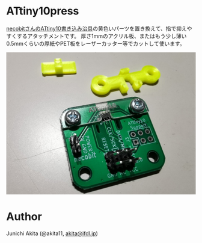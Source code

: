 # ATtiny10press

[necobitさんのATtiny10書き込み治具](https://necobit.com/denshi/attiny10writingboardandjig/)の黄色いパーツを置き換えて、指で抑えやすくするアタッチメントです。
厚さ1mmのアクリル板、またはもう少し薄い0.5mmくらいの厚紙やPET板をレーザーカッター等でカットして使います。

![usage](usage.jpg)

# Author

Junichi Akita (@akita11, akita@ifdl.jp)


